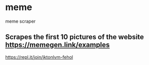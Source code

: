 # meme
meme scraper
## Scrapes the first 10 pictures of the website https://memegen.link/examples

https://repl.it/join/jktonlvm-fehol

